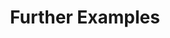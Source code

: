 ---
title: Further Examples
permalink: /docs/03_publish#further-examples
parent: Publish
nav_order: 7
---
